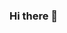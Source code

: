 ### Hi there 👋

<!--
**suhanikhetpalia/suhanikhetpalia** is a ✨ _special_ ✨ repository because its `README.md` (this file) appears on your GitHub profile.

Here are some ideas to get you started:

- 🔭 I’m currently working on coding 
- 🌱 I’m currently learning c++ html & other programming languages
- 👯 I’m looking to collaborate on ...
- 🤔 I’m looking for help with ...
- 💬 Ask me about ...anything 
- 📫 How to reach me: ...contact me
- 😄 Pronouns: ...
- ⚡ Fun fact: ...
-->
